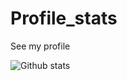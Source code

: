 # Profile_stats
See my profile

![Github stats](https://github-readme-stats.vercel.app/api?username=Kajal13081)
